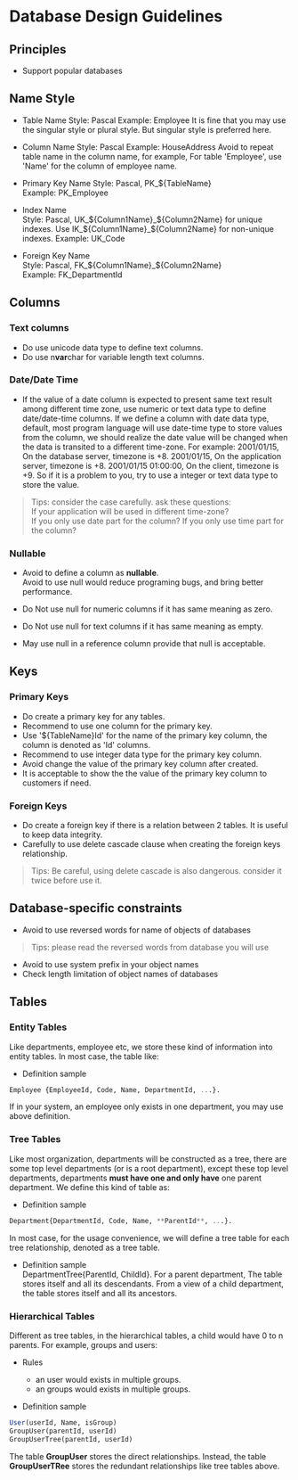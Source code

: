 # Database Design Guidelines

## Principles
* Support popular databases

## Name Style
* Table Name
Style: Pascal
Example: Employee
It is fine that you may use the singular style or plural style. But singular style is preferred here.

* Column Name
Style: Pascal
Example: HouseAddress
Avoid to repeat table name in the column name, for example, For table 'Employee', use 'Name' for the column of employee name.

* Primary Key Name
Style: Pascal, PK_${TableName}  
Example: PK_Employee  

* Index Name  
Style: Pascal, UK_${Column1Name}_${Column2Name} for unique indexes.
Use IK_${Column1Name}_${Column2Name} for non-unique indexes.
Example: UK_Code

* Foreign Key Name  
Style: Pascal, FK_${Column1Name}_${Column2Name}  
Example: FK_DepartmentId

## Columns
### Text columns
* Do use unicode data type to define text columns.
* Do use n**var**char for variable length text columns.

### Date/Date Time
* If the value of a date column is expected to present same text result among different time zone, use numeric or text data type to define date/date-time columns.
If we define a column with date data type, default, most program language will use date-time type to store values from the column, we should realize the date value will be changed when the data is transited to a different time-zone. For example:
2001/01/15, On the database server, timezone is +8.
2001/01/15, On the application server, timezone is +8.
2001/01/15 01:00:00, On the client, timezone is +9.
So if it is a problem to you, try to use a integer or text data type to store the value.
> Tips: consider the case carefully. ask these questions:  
> If your application will be used in different time-zone?  
> If you only use date part for the column?
> If you only use time part for the column?

### Nullable
* Avoid to define a column as **nullable**.  
Avoid to use null would reduce programing bugs, and bring better performance.

* Do Not use null for numeric columns if it has same meaning as zero.
* Do Not use null for text columns if it has same meaning as empty.
* May use null in a reference column provide that null is acceptable.

## Keys
### Primary Keys
* Do create a primary key for any tables.
* Recommend to use one column for the primary key.
* Use '${TableName}Id' for the name of the primary key column, the column is denoted as 'Id' columns.
* Recommend to use integer data type for the primary key column.
* Avoid change the value of the primary key column after created.
* It is acceptable to show the the value of the primary key column to customers if need.

### Foreign Keys
* Do create a foreign key if there is a relation between 2 tables.
It is useful to keep data integrity.
* Carefully to use delete cascade clause when creating the foreign keys relationship.
> Tips: Be careful, using delete cascade is also dangerous. consider it twice before use it.

## Database-specific constraints
* Avoid to use reversed words for name of objects of databases
> Tips: please read the reversed words from database you will use
* Avoid to use system prefix in your object names
* Check length limitation of object names of databases

## Tables
### Entity Tables
Like departments, employee etc, we store these kind of information into entity tables.
In most case, the table like:
* Definition sample  

```sql
Employee {EmployeeId, Code, Name, DepartmentId, ...}.
```

If in your system, an employee only exists in one department, you may use above definition.

### Tree Tables
Like most organization, departments will be constructed as a tree, there are some top level departments (or is a root department), except these top level departments, departments **must have one and only have** one parent department.
We define this kind of table as:
* Definition sample  

```sql
Department{DepartmentId, Code, Name, **ParentId**, ...}.
```

In most case, for the usage convenience, we will define a tree table for each tree relationship, denoted as a tree table.
* Definition sample  
DepartmentTree{ParentId, ChildId}.
For a parent department, The table stores itself and all its descendants.
From a view of a child department, the table stores itself and all its ancestors.

### Hierarchical Tables
Different as tree tables, in the hierarchical tables, a child would have 0 to n parents.
For example, groups and users:
* Rules  
    * an user would exists in multiple groups.
    * an groups would exists in multiple groups.

* Definition sample  

```sql
User(userId, Name, isGroup)
GroupUser(parentId, userId)
GroupUserTree(parentId, userId)
```

The table **GroupUser** stores the direct relationships.
Instead, the table **GroupUserTRee** stores the redundant relationships like tree tables above.